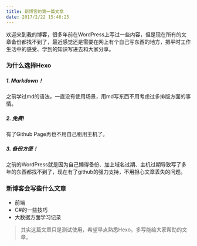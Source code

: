 ```yaml
---
title: 新博客的第一篇文章
date: 2017/2/22 15:46:25
---
```

欢迎来到我的博客，很多年前在WordPress上写过一些内容，但是现在所有的文章备份都找不到了，最近感觉还是需要在网上有个自己写东西的地方，把平时工作生活中的感受、学到的知识写进去和大家分享。

### 为什么选择Hexo
##### 1. Markdown！
  之前学过md的语法，一直没有使用场景，用md写东西不用考虑过多排版方面的事情。
##### 2. 免费!
  有了Github Page再也不用自己租用主机了。
##### 3. 备份方便！
  之前的WordPress就是因为自己懒得备份、加上域名过期、主机过期导致写了多年的东西都找不到了，现在有了github的强力支持，不用担心文章丢失的问题。

<!--more-->

### 新博客会写些什么文章
* 前端
* C#的一些技巧
* 大数据方面学习记录

> 其实这篇文章只是测试使用，希望早点熟悉Hexo，多写能给大家帮助的文章。
